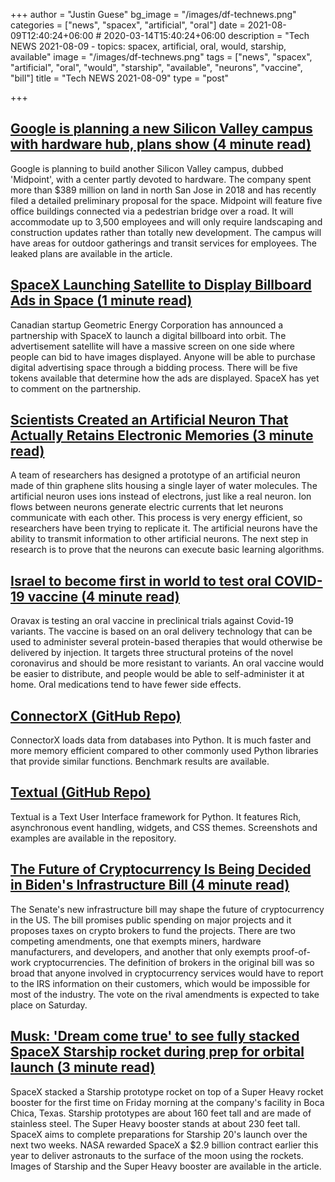 +++
author = "Justin Guese"
bg_image = "/images/df-technews.png"
categories = ["news", "spacex", "artificial", "oral"]
date = 2021-08-09T12:40:24+06:00 # 2020-03-14T15:40:24+06:00
description = "Tech NEWS 2021-08-09 - topics: spacex, artificial, oral, would, starship, available"
image = "/images/df-technews.png"
tags = ["news", "spacex", "artificial", "oral", "would", "starship", "available", "neurons", "vaccine", "bill"]
title = "Tech NEWS 2021-08-09"
type = "post"

+++

## [Google is planning a new Silicon Valley campus with hardware hub, plans show (4 minute read)](https://www.cnbc.com/2021/08/06/google-planning-silicon-valley-campus-hardware-lab.html)

Google is planning to build another Silicon Valley campus, dubbed 'Midpoint', with a center partly devoted to hardware. The company spent more than $389 million on land in north San Jose in 2018 and has recently filed a detailed preliminary proposal for the space. Midpoint will feature five office buildings connected via a pedestrian bridge over a road. It will accommodate up to 3,500 employees and will only require landscaping and construction updates rather than totally new development. The campus will have areas for outdoor gatherings and transit services for employees. The leaked plans are available in the article.

## [SpaceX Launching Satellite to Display Billboard Ads in Space (1 minute read)](https://futurism.com/the-byte/spacex-billboard-ads-space)

Canadian startup Geometric Energy Corporation has announced a partnership with SpaceX to launch a digital billboard into orbit. The advertisement satellite will have a massive screen on one side where people can bid to have images displayed. Anyone will be able to purchase digital advertising space through a bidding process. There will be five tokens available that determine how the ads are displayed. SpaceX has yet to comment on the partnership.

## [Scientists Created an Artificial Neuron That Actually Retains Electronic Memories (3 minute read)](https://interestingengineering.com/artificial-neuron-retains-electronic-memories)

A team of researchers has designed a prototype of an artificial neuron made of thin graphene slits housing a single layer of water molecules. The artificial neuron uses ions instead of electrons, just like a real neuron. Ion flows between neurons generate electric currents that let neurons communicate with each other. This process is very energy efficient, so researchers have been trying to replicate it. The artificial neurons have the ability to transmit information to other artificial neurons. The next step in research is to prove that the neurons can execute basic learning algorithms.

## [Israel to become first in world to test oral COVID-19 vaccine (4 minute read)](https://www.jpost.com/health-science/israel-to-become-first-in-world-to-test-oral-covid-19-vaccine-674563)

Oravax is testing an oral vaccine in preclinical trials against Covid-19 variants. The vaccine is based on an oral delivery technology that can be used to administer several protein-based therapies that would otherwise be delivered by injection. It targets three structural proteins of the novel coronavirus and should be more resistant to variants. An oral vaccine would be easier to distribute, and people would be able to self-administer it at home. Oral medications tend to have fewer side effects.

## [ConnectorX (GitHub Repo)](https://github.com/sfu-db/connector-x)

ConnectorX loads data from databases into Python. It is much faster and more memory efficient compared to other commonly used Python libraries that provide similar functions. Benchmark results are available.

## [Textual (GitHub Repo)](https://github.com/willmcgugan/textual)

Textual is a Text User Interface framework for Python. It features Rich, asynchronous event handling, widgets, and CSS themes. Screenshots and examples are available in the repository.

## [The Future of Cryptocurrency Is Being Decided in Biden's Infrastructure Bill (4 minute read)](https://www.vice.com/en/article/bvzbmw/the-future-of-cryptocurrency-is-being-decided-in-bidens-infrastructure-bill)

The Senate's new infrastructure bill may shape the future of cryptocurrency in the US. The bill promises public spending on major projects and it proposes taxes on crypto brokers to fund the projects. There are two competing amendments, one that exempts miners, hardware manufacturers, and developers, and another that only exempts proof-of-work cryptocurrencies. The definition of brokers in the original bill was so broad that anyone involved in cryptocurrency services would have to report to the IRS information on their customers, which would be impossible for most of the industry. The vote on the rival amendments is expected to take place on Saturday.

## [Musk: 'Dream come true' to see fully stacked SpaceX Starship rocket during prep for orbital launch (3 minute read)](https://www.cnbc.com/2021/08/06/elon-musk-spacex-starship-fully-stacked-is-dream-come-true.html)

SpaceX stacked a Starship prototype rocket on top of a Super Heavy rocket booster for the first time on Friday morning at the company's facility in Boca Chica, Texas. Starship prototypes are about 160 feet tall and are made of stainless steel. The Super Heavy booster stands at about 230 feet tall. SpaceX aims to complete preparations for Starship 20's launch over the next two weeks. NASA rewarded SpaceX a $2.9 billion contract earlier this year to deliver astronauts to the surface of the moon using the rockets. Images of Starship and the Super Heavy booster are available in the article.

